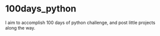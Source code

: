 # 100days_python
I aim to accomplish 100 days of python challenge, and post little projects along the way.  
